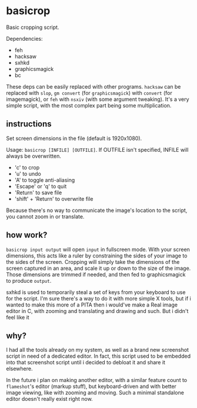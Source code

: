 # basicrop
Basic cropping script.

Dependencies:
- feh
- hacksaw
- sxhkd
- graphicsmagick
- bc

These deps can be easily replaced with other programs. `hacksaw` can be replaced with `slop`, `gm convert` (for `graphicsmagick`) with `convert` (for imagemagick), or `feh` with `nsxiv` (with some argument tweaking). It's a very simple script, with the most complex part being some multiplication.

## instructions
Set screen dimensions in the file (default is 1920x1080).

Usage: `basicrop [INFILE] [OUTFILE]`. If OUTFILE isn't specified, INFILE will always be overwritten.
- 'c' to crop
- 'u' to undo
- 'A' to toggle anti-aliasing
- 'Escape' or 'q' to quit
- 'Return' to save file
- 'shift' + 'Return' to overwrite file

Because there's no way to communicate the image's location to the script, you cannot zoom in or translate.

## how work?
`basicrop input output` will open `input` in fullscreen mode. With your screen dimensions, this acts like a ruler by constraining the sides of your image to the sides of the screen. Cropping will simply take the dimensions of the screen captured in an area, and scale it up or down to the size of the image. Those dimensions are trimmed if needed, and then fed to graphicsmagick to produce `output`.

sxhkd is used to temporarily steal a set of keys from your keyboard to use for the script. I'm sure there's a way to do it with more simple X tools, but if i wanted to make this more of a PITA then i would've make a Real image editor in C, with zooming and translating and drawing and such. But i didn't feel like it

## why?
I had all the tools already on my system, as well as a brand new screenshot script in need of a dedicated editor. In fact, this script used to be embedded into that screenshot script until i decided to debloat it and share it elsewhere. 

In the future i plan on making another editor, with a similar feature count to `flameshot`'s editor (markup stuff), but keyboard-driven and with better image viewing, like with zooming and moving. Such a minimal standalone editor doesn't really exist right now.
